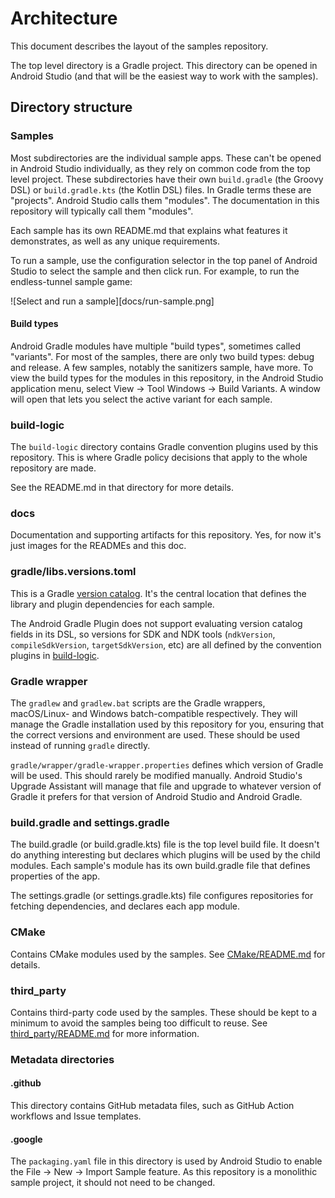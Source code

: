 # Architecture

This document describes the layout of the samples repository.

The top level directory is a Gradle project. This directory can be opened in
Android Studio (and that will be the easiest way to work with the samples).

## Directory structure

### Samples

Most subdirectories are the individual sample apps. These can't be opened in
Android Studio individually, as they rely on common code from the top level
project. These subdirectories have their own `build.gradle` (the Groovy DSL) or
`build.gradle.kts` (the Kotlin DSL) files. In Gradle terms these are "projects".
Android Studio calls them "modules". The documentation in this repository will
typically call them "modules".

Each sample has its own README.md that explains what features it demonstrates,
as well as any unique requirements.

To run a sample, use the configuration selector in the top panel of Android
Studio to select the sample and then click run. For example, to run the
endless-tunnel sample game:

![Select and run a sample][docs/run-sample.png]

#### Build types

Android Gradle modules have multiple "build types", sometimes called "variants".
For most of the samples, there are only two build types: debug and release. A
few samples, notably the sanitizers sample, have more. To view the build types
for the modules in this repository, in the Android Studio application menu,
select View -> Tool Windows -> Build Variants. A window will open that lets you
select the active variant for each sample.

### build-logic

The `build-logic` directory contains Gradle convention plugins used by this
repository. This is where Gradle policy decisions that apply to the whole
repository are made.

See the README.md in that directory for more details.

### docs

Documentation and supporting artifacts for this repository. Yes, for now it's
just images for the READMEs and this doc.

### gradle/libs.versions.toml

This is a Gradle [version catalog]. It's the central location that defines the
library and plugin dependencies for each sample.

The Android Gradle Plugin does not support evaluating version catalog fields in
its DSL, so versions for SDK and NDK tools (`ndkVersion`, `compileSdkVersion`,
`targetSdkVersion`, etc) are all defined by the convention plugins in
[build-logic](#build-logic).

[version catalog]: https://docs.gradle.org/current/userguide/platforms.html

### Gradle wrapper

The `gradlew` and `gradlew.bat` scripts are the Gradle wrappers, macOS/Linux-
and Windows batch-compatible respectively. They will manage the Gradle
installation used by this repository for you, ensuring that the correct versions
and environment are used. These should be used instead of running `gradle`
directly.

`gradle/wrapper/gradle-wrapper.properties` defines which version of Gradle will
be used. This should rarely be modified manually. Android Studio's Upgrade
Assistant will manage that file and upgrade to whatever version of Gradle it
prefers for that version of Android Studio and Android Gradle.

### build.gradle and settings.gradle

The build.gradle (or build.gradle.kts) file is the top level build file. It
doesn't do anything interesting but declares which plugins will be used by the
child modules. Each sample's module has its own build.gradle file that defines
properties of the app.

The settings.gradle (or settings.gradle.kts) file configures repositories for
fetching dependencies, and declares each app module.

### CMake

Contains CMake modules used by the samples. See [CMake/README.md] for details.

[CMake/README.md]: CMake/README.md

### third_party

Contains third-party code used by the samples. These should be kept to a minimum
to avoid the samples being too difficult to reuse. See [third_party/README.md]
for more information.

[third_party/README.md]: third_party/README.md

### Metadata directories

#### .github

This directory contains GitHub metadata files, such as GitHub Action workflows
and Issue templates.

#### .google

The `packaging.yaml` file in this directory is used by Android Studio to enable
the File -> New -> Import Sample feature. As this repository is a monolithic
sample project, it should not need to be changed.
